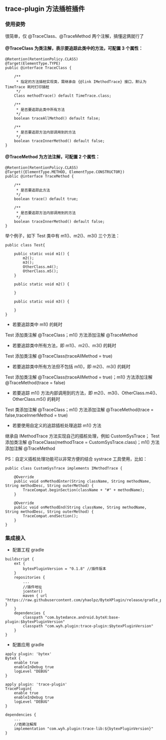 ## trace-plugin 方法插桩插件


### 使用姿势

很简单，仅 @TraceClass、@TraceMethod 两个注解，搞懂这俩就行了

#### @TraceClass 为类注解，表示要追踪此类中的方法，可配置 3 个属性：

```
@Retention(RetentionPolicy.CLASS)
@Target(ElementType.TYPE)
public @interface TraceClass {

    /**
     * 指定的方法插桩实现类，需继承自 {@link IMethodTrace} 接口，默认为 TimeTrace 耗时打印插桩
     */
    Class methodTrace() default TimeTrace.class;

    /**
     * 是否要追踪此类中所有方法
     */
    boolean traceAllMethod() default false;

    /**
     * 是否要追踪方法内部调用到的方法
     */
    boolean traceInnerMethod() default false;
}
```

#### @TraceMethod 为方法注解，可配置 2 个属性：

```
@Retention(RetentionPolicy.CLASS)
@Target({ElementType.METHOD, ElementType.CONSTRUCTOR})
public @interface TraceMethod {

    /**
     * 是否要追踪此方法
     */
    boolean trace() default true;

    /**
     * 是否要追踪方法内部调用到的方法
     */
    boolean traceInnerMethod() default false;
}
```

举个例子，如下 Test 类中有 m1()、m2()、m3() 三个方法：

```
public class Test{

    public static void m1() {
        m2();
        m3();
        OtherClass.m4();
        OtherClass.m5();
    }

    public static void m2() {

    }

    public static void m3() {

    }
}
```

- 若要追踪类中 m1() 的耗时

Test 添加类注解 @TraceClass；m1() 方法添加注解 @TraceMethod

- 若要追踪类中所有方法，即 m1()、m2()、m3() 的耗时

Test 添加类注解 @TraceClass(traceAllMethod = true)

- 若要追踪类中所有方法但不包括 m1()，即 m2()、m3() 的耗时

Test 添加类注解 @TraceClass(traceAllMethod = true)；m1() 方法添加注解 @TraceMethod(trace = false)

- 若要追踪 m1() 方法内部调用到的方法，即 m2()、m3()、OtherClass.m4()、OtherClass.m5() 的耗时

Test 类添加注解 @TraceClass；m1() 方法添加注解 @TraceMethod(trace = false,traceInnerMethod = true)

- 若要使用自定义的追踪插桩处理追踪 m1() 方法

继承自 IMethodTrace 方法实现自己的插桩处理，例如 CustomSysTrace；
Test 添加类注解 @TraceClass(methodTrace = CustomSysTrace.class)；m1() 方法添加注解 @TraceMethod


PS：自定义插桩处理功能可以非常方便的结合 systrace 工具使用，比如：

```
public class CustomSysTrace implements IMethodTrace {

    @Override
    public void onMethodEnter(String className, String methodName, String methodDesc, String outerMethod) {
        TraceCompat.beginSection(className + "#" + methodName);
    }

    @Override
    public void onMethodEnd(String className, String methodName, String methodDesc, String outerMethod) {
        TraceCompat.endSection();
    }
}
```


### 集成接入

- 配置工程 gradle

```
buildscript {
    ext {
        bytexPluginVersion = "0.1.8" //插件版本
    }
    repositories {
        ...
        //插件地址
        jcenter()
        maven { url "https://raw.githubusercontent.com/yhaolpz/ByteXPlugin/release/gradle_plugins" }
    }
    dependencies {
        classpath "com.bytedance.android.byteX:base-plugin:$bytexPluginVersion"
        classpath "com.wyh.plugin:trace-plugin:$bytexPluginVersion"
    }
}
```

- 配置应用 gradle

```
apply plugin: 'bytex'
ByteX {
    enable true
    enableInDebug true
    logLevel "DEBUG"
}

apply plugin: 'trace-plugin'
TracePlugin{
    enable true
    enableInDebug true
    logLevel "DEBUG"
}

dependencies {
    ...
    //依赖注解库
    implementation "com.wyh.plugin:trace-lib:${bytexPluginVersion}"
}
```
